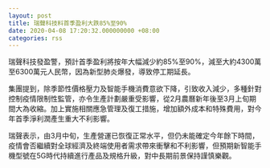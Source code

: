 ```yaml
---
layout: post
title: 瑞聲科技料首季盈利大跌85%至90%
date: 2020-04-08 17:20:32.000000000 +08:00
categories: rss
---
```


瑞聲科技發盈警，預計首季盈利將按年大幅減少約85%至90%，減至大約4300萬至6300萬元人民幣，因為新型肺炎爆發，導致停工期延長。

集團提到，除季節性價格壓力及智能手機消費意欲下降，引致收入減少，多種針對控制疫情限制性監管，亦令生產計劃嚴重受影響，從2月農曆新年後至3月上旬期間大為收縮。加上實施相關應急管理及復工措施，增加額外成本和特殊費用，對今年首季淨利潤產生重大不利影響。

瑞聲表示，由3月中旬，生產營運已恢復正常水平，但仍未能確定今年餘下時間，疫情會否繼續對全球經濟及終端使用者需求帶來衝擊和不利影響，但預期新智能手機型號在5G時代持續進行產品及規格升級，對中長期前景保持謹慎樂觀。

